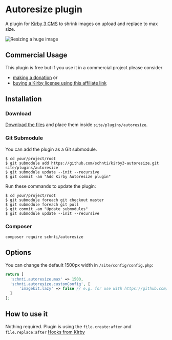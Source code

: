 # Autoresize plugin

A plugin for [Kirby 3 CMS](http://getkirby.com) to shrink images on upload and replace to max size.

![Resizing a huge image](https://user-images.githubusercontent.com/7975568/51390756-73ff4480-1b30-11e9-913d-7c6ba78fb7bd.gif)

## Commercial Usage

This plugin is free but if you use it in a commercial project please consider

- [making a donation](https://www.paypal.me/schnti/5) or
- [buying a Kirby license using this affiliate link](https://a.paddle.com/v2/click/1129/48194?link=1170)

## Installation

### Download

[Download the files](https://github.com/schnti/kirby3-autoresize/archive/master.zip) and place them inside `site/plugins/autoresize`.

### Git Submodule
You can add the plugin as a Git submodule.

    $ cd your/project/root
    $ git submodule add https://github.com/schnti/kirby3-autoresize.git site/plugins/autoresize
    $ git submodule update --init --recursive
    $ git commit -am "Add Kirby Autoresize plugin"

Run these commands to update the plugin:

    $ cd your/project/root
    $ git submodule foreach git checkout master
    $ git submodule foreach git pull
    $ git commit -am "Update submodules"
    $ git submodule update --init --recursive

### Composer

```
composer require schnti/autoresize
```

## Options

You can change the default 1500px width in `/site/config/config.php`:

```php
return [
  'schnti.autoresize.max' => 1500,
  'schnti.autoresize.customConfig', [
      'imagekit.lazy' => false // e.g. for use with https://github.com/fabianmichael/kirby-imagekit
  ]
];
```


## How to use it

Nothing required. Plugin is using the `file.create:after` and `file.replace:after` [Hooks from Kirby](https://getkirby.com/docs/reference/system/options/hooks)


